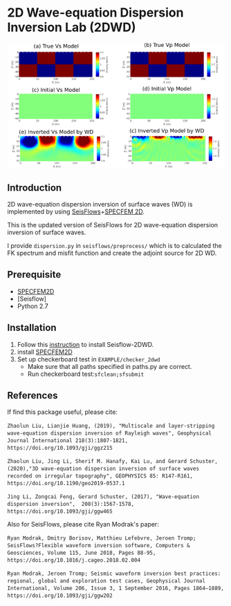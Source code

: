 2D Wave-equation Dispersion Inversion Lab (2DWD)
=================================================

 ![2D Checkerboard Test Results by WD](./result.png)


 Introduction
 ------------

2D wave-equation dispersion inversion of surface waves (WD) is implemented by using [SeisFlows](https://github.com/rmodrak/seisflows)+[SPECFEM 2D](https://github.com/geodynamics/specfem2d).

This is the updated version of SeisFlows for 2D wave-equation dispersion inversion of surface waves.

I provide `dispersion.py` in `seisflows/preprocess/` which is to calculated the FK spectrum and misfit function and create the adjoint source for 2D WD.

Prerequisite
------------
- [SPECFEM2D](https://github.com/geodynamics/specfem2d)
- [Seisflow]
- Python 2.7

Installation
------------
1. Follow this [instruction](https://seisflows.readthedocs.io/en/latest/instructions_remote.html) to install Seisflow-2DWD.
2. install [SPECFEM2D](https://github.com/geodynamics/specfem2d)
3. Set up checkerboard test in `EXAMPLE/checker_2dwd`
    - Make sure that all paths specified in paths.py are correct.
    - Run checkerboard test:``sfclean;sfsubmit``



References
----------

If find this package useful, please cite:

`Zhaolun Liu, Lianjie Huang, (2019), "Multiscale and layer-stripping wave-equation dispersion inversion of Rayleigh waves", Geophysical Journal International 218(3):1807-1821, https://doi.org/10.1093/gji/ggz215`


`Zhaolun Liu, Jing Li, Sherif M. Hanafy, Kai Lu, and Gerard Schuster, (2020),"3D wave-equation dispersion inversion of surface waves recorded on irregular topography", GEOPHYSICS 85: R147-R161, https://doi.org/10.1190/geo2019-0537.1`

`Jing Li, Zongcai Feng, Gerard Schuster, (2017), "Wave-equation dispersion inversion",  208(3):1567-1578, https://doi.org/10.1093/gji/ggw465`

Also for SeisFlows, please cite Ryan Modrak's paper:

`Ryan Modrak, Dmitry Borisov, Matthieu Lefebvre, Jeroen Tromp; SeisFlows?Flexible waveform inversion software, Computers & Geosciences, Volume 115, June 2018, Pages 88-95, https://doi.org/10.1016/j.cageo.2018.02.004`

`Ryan Modrak, Jeroen Tromp; Seismic waveform inversion best practices: regional, global and exploration test cases, Geophysical Journal International, Volume 206, Issue 3, 1 September 2016, Pages 1864–1889, https://doi.org/10.1093/gji/ggw202`
